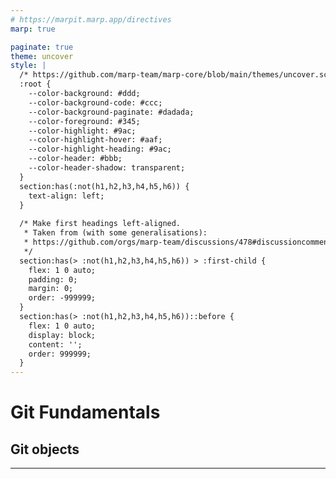 ```yaml
---
# https://marpit.marp.app/directives
marp: true

paginate: true
theme: uncover
style: |
  /* https://github.com/marp-team/marp-core/blob/main/themes/uncover.scss */
  :root {
    --color-background: #ddd;
    --color-background-code: #ccc;
    --color-background-paginate: #dadada;
    --color-foreground: #345;
    --color-highlight: #9ac;
    --color-highlight-hover: #aaf;
    --color-highlight-heading: #9ac;
    --color-header: #bbb;
    --color-header-shadow: transparent;
  }
  section:has(:not(h1,h2,h3,h4,h5,h6)) {
    text-align: left;
  }
  
  /* Make first headings left-aligned.
   * Taken from (with some generalisations):
   * https://github.com/orgs/marp-team/discussions/478#discussioncomment-7179321
   */
  section:has(> :not(h1,h2,h3,h4,h5,h6)) > :first-child {
    flex: 1 0 auto;
    padding: 0;
    margin: 0;
    order: -999999;
  }
  section:has(> :not(h1,h2,h3,h4,h5,h6))::before {
    flex: 1 0 auto;
    display: block;
    content: '';
    order: 999999;
  }
---
```

# Git Fundamentals
## Git objects

---

